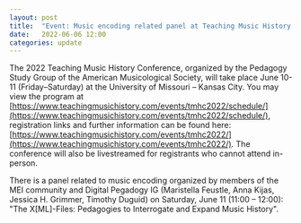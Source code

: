 ```yaml
---
layout: post
title:  "Event: Music encoding related panel at Teaching Music History Conference 2022"
date:   2022-06-06 12:00
categories: update
---
```


The 2022 Teaching Music History Conference, organized by the Pedagogy Study Group of the American Musicological Society, will take place June 10-11 (Friday–Saturday) at the University of Missouri – Kansas City. You may view the program at [https://www.teachingmusichistory.com/events/tmhc2022/schedule/](https://www.teachingmusichistory.com/events/tmhc2022/schedule/), registration links and further information can be found here: [https://www.teachingmusichistory.com/events/tmhc2022/](https://www.teachingmusichistory.com/events/tmhc2022/). The conference will also be livestreamed for registrants who cannot attend in-person.

There is a panel related to music encoding organized by members of the MEI community and Digital Pegadogy IG (Maristella Feustle, Anna Kijas, Jessica H. Grimmer, Timothy Duguid) on Saturday, June 11 (11:00 – 12:00): "The X[ML]-Files: Pedagogies to Interrogate and Expand Music History".

